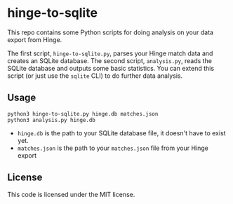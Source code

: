# hinge-to-sqlite

This repo contains some Python scripts for doing analysis on your data export from Hinge.

The first script, `hinge-to-sqlite.py`, parses your Hinge match data and creates an SQLite database.
The second script, `analysis.py`, reads the SQLite database and outputs some basic statistics. You
can extend this script (or just use the `sqlite` CLI) to do further data analysis.

## Usage

```
python3 hinge-to-sqlite.py hinge.db matches.json
python3 analysis.py hinge.db
```

- `hinge.db` is the path to your SQLite database file, it doesn't have to exist yet.
- `matches.json` is the path to your `matches.json` file from your Hinge export

## License

This code is licensed under the MIT license.
